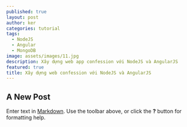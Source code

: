 ```yaml
---
published: true
layout: post
author: ker
categories: tutorial
tags:
  - NodeJS
  - Angular
  - MongoDB
image: assets/images/11.jpg
description: Xây dựng web app confession với NodeJS và AngularJS
featured: true
title: Xây dựng web confession với NodeJS và AngularJS
---
```

## A New Post

Enter text in [Markdown](http://daringfireball.net/projects/markdown/). Use the toolbar above, or click the **?** button for formatting help.
